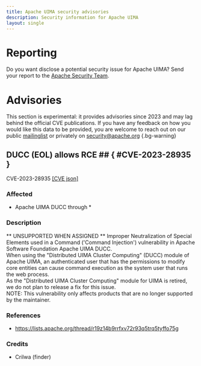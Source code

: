 ```yaml
---
title: Apache UIMA security advisories
description: Security information for Apache UIMA
layout: single
---
```


# Reporting

Do you want disclose a potential security issue for Apache UIMA? Send your report to the [Apache Security Team](mailto:security@apache.org).

# Advisories

This section is experimental: it provides advisories since 2023 and may lag behind the official CVE publications. If you have any feedback on how you would like this data to be provided, you are welcome to reach out on our public [mailinglist](/mailinglist) or privately on [security@apache.org](mailto:security@apache.org)
{.bg-warning}

## DUCC (EOL) allows RCE ## { #CVE-2023-28935 }

CVE-2023-28935 [\[CVE json\]](./CVE-2023-28935.cve.json)

### Affected

* Apache UIMA DUCC through *


### Description

<div>** UNSUPPORTED WHEN ASSIGNED ** Improper Neutralization of Special Elements used in a Command ('Command Injection') vulnerability in Apache Software Foundation Apache UIMA DUCC.<br></div><div>When using the "Distributed UIMA Cluster Computing" (DUCC) module of Apache UIMA, an authenticated user that has the permissions to modify core entities can cause command execution as the system user that runs the web process.<br></div><div>As the "Distributed UIMA Cluster Computing" module for UIMA is retired, we do not plan to release a fix for this issue.<br>NOTE: This vulnerability only affects products that are no longer supported by the maintainer.</div>

### References
* https://lists.apache.org/thread/r19z14b9rrfxv72r93q5trq5tyffo75g


### Credits
* Crilwa (finder)
